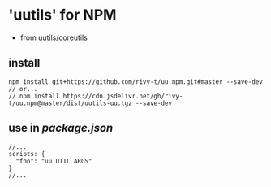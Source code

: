 # 'uutils' for NPM

<!-- spellchecker:ignore (names) coreutils uutil uutils -->

- from [uutils/coreutils](https://github.com/uutils/coreutils)

## install

```shell
npm install git+https://github.com/rivy-t/uu.npm.git#master --save-dev
// or...
// npm install https://cdn.jsdelivr.net/gh/rivy-t/uu.npm@master/dist/uutils-uu.tgz --save-dev
```

<!-- `npm install @uutils/uu --save-dev` -->

## use in _package.json_

```jsonc
//...
scripts: {
  "foo": "uu UTIL ARGS"
}
//...
```
